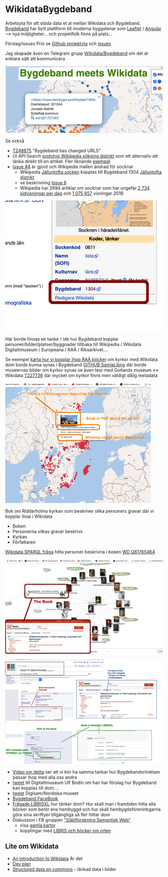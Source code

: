 # WikidataBygdeband
Arbetsyta för att städa data et al mellan  Wikidata och Bygdeband. [Bygdeband](https://www.hembygd.se/shf/page/34831) har bytt plattform till moderna byggstenar som [Leaflet](https://leafletjs.com/) / [Angular](https://angular.io/) --> nya möjligheter... och projektfolk finns på plats... 

Förslag/issues Prio se [Github projektyta](https://github.com/salgo60/WikidataBygdeband/projects/1?fullscreen=true) och [Issues](https://github.com/salgo60/WikidataBygdeband/issues)

Jag skapade även en Telegram grupp [Wikidata/Bygdeband](https://t.me/joinchat/FgDj6BbeSU4B6Kr3xf5JXw) om det är enklare sätt att kommunicera 

![Bygdeband WD](BygdeWD.png)

Se också 
* [T248875](https://phabricator.wikimedia.org/T248875) "Bygdeband has changed URLS"
* UI API:Search [prototyp Wikipedia sökning distrikt](https://jsfiddle.net/salgo60/0baqun1h/embedded/result/) som ett alternativ att länka direkt till en artikel. Fler liknande [exempel](https://minancestry.blogspot.com/2018/10/nobel-data-api-test.html)
* [Issue #4](https://github.com/salgo60/WikidataBygdeband/issues/4) är gjord och Wikipedia mallen ändrad för socknar
  * Wikipedia [Jälluntofta socken](https://sv.wikipedia.org/wiki/J%C3%A4lluntofta_socken) kopplas till Bygdeband 1304 [Jälluntofta distrikt](https://www.hembygd.se/shf/plats/1304)
  * se beskrivning [Issue 8](https://github.com/salgo60/WikidataBygdeband/issues/8)
  * Wikipedia har 2694 artiklar om socknar som har ungefär [2 734 sidvisningar per dag](https://tools.wmflabs.org/massviews/?platform=all-access&agent=user&source=category&range=this-year&subjectpage=0&subcategories=1&sort=views&direction=1&view=list&target=https://sv.wikipedia.org/wiki/Kategori:Socknar_i_Sverige) och [1 075 657](https://tools.wmflabs.org/massviews/?platform=all-access&agent=user&source=category&range=last-year&subjectpage=0&subcategories=1&sort=views&direction=1&view=list&target=https://sv.wikipedia.org/wiki/Kategori:Socknar_i_Sverige) visningar 2018

![Socken](https://github.com/salgo60/WikidataBygdeband/blob/master/images/Test%20koppla%20Wiki%20Bygdeband.png?raw=true)

Här borde finnas en tanke / ide hur Bygdeband kopplar personer/bilder/platser/byggnader tillbaka till Wikipedia / Wikidata Digitaltmuseum / Europeana / RAÄ / Riksarkivet.... 

Se exempel [karta hur vi kopplar ihop RAÄ böcker](https://goo.gl/Ftkd3F) om kyrkor med Wikidata dom borde kunna synas i Bygdeband [GITHUB SamlaLibris](https://github.com/salgo60/SamlaLibris) där borde museernas bilder om kyrkor synas se även test med Gotlands museum <-> Wikidata [T227736](https://phabricator.wikimedia.org/T227736) där mycket om kyrkor finns men väldigt dålig metadata

![xxx](https://github.com/salgo60/SamlaLibris/blob/master/www/SamlaLIBRIS_small.png)

Bok om Riddarholms kyrkan som beskriver olika personers gravar där vi kopplar ihop i WIkidata 
* Boken
* Personerna vilkas gravar beskrivs
* Kyrkan
* Författaren

[Wikidata SPARQL fråga](http://tinyurl.com/y334xnvy) hitta personer beskrivna i boken [WD Q61765464](https://www.wikidata.org/wiki/Q61765464?uselang=sv)

![Book about the Riddarholm church](https://github.com/salgo60/SamlaLibris/blob/master/www/Book.png)

![How its done in Wikidata and the metadatadebt at RAÄ and LIBRISXL](https://github.com/salgo60/SamlaLibris/blob/master/www/Book_libris.png)

* [Video om detta](https://www.youtube.com/watch?v=6szCrwKdji0) ser att vi bör ha samma tankar hur Bygdebandsrörelsen passar ihop med alla oss andra
* [tweet](https://twitter.com/salgo60/status/1247438144494022656?s=20) till Digitaltmuseum Ulf Bodin om han har förslag hur Bygdeband kan kopplas till dom....
* [tweet](https://twitter.com/salgo60/status/1247449028146667522?s=20) Digisam/Nordiska museet
* [Bygdeband FaceBook](https://www.facebook.com/Bygdeband/posts/10156622211357315?__xts__[0]=68.ARCPR6tAlDO6J6_qLXDNC3fQGP_zSy1AMBg-_BrlXq5OJ15nPpjBEoBdwiHMbbBRWPPnyIizs2RLlvldmYxwUGh7UkSxn5a6Js2ySHfCDkUpZ3i_c7FfEAO3pr3ptHX8Kg_hFV3glU1TTanonz7-38PW8X6Um_Y64Jf55XvEXdgOk8g3RTCaXQF5JtE&__tn__=-R)
* [Frågade LIBRISXL](https://kundo.se/org/librisxl/d/semantisk-koppling-i-librisxl/#c3490545) hur tänker dom? Hur skall man i framtiden hitta alla böcker som berör ens hembyggd och hur skall hembygdsföreninbgarna göra sina skriftyer tillgängliga så fler hittar dom
* Diskussion i FB gruppen ["Släktforskning Semantisk Web"](https://www.facebook.com/groups/345973895882090/permalink/821965711616237/)
  * visa [gamla kartor](https://www.facebook.com/groups/345973895882090/permalink/821965711616237/?comment_id=824154984730643)
  * kopplingar med [LIBRIS och böcker om orten](https://www.facebook.com/groups/345973895882090/permalink/821965711616237/?comment_id=824164161396392)

## Lite om Wikidata 
* [An introduction to Wikidata](https://www.youtube.com/watch?v=m_9_23jXPoE) Är det 
* [Dev plan](https://www.wikidata.org/wiki/Wikidata:Development_plan)
* [Structured data on commons](https://www.youtube.com/watch?v=lmWmMIuCJVM) - länkad data i bilder
